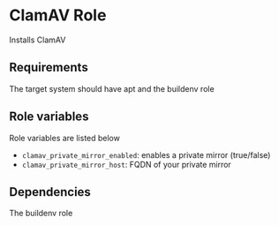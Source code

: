 # ClamAV Role

Installs ClamAV

## Requirements

The target system should have apt and the buildenv role

## Role variables

Role variables are listed below

- `clamav_private_mirror_enabled`: enables a private mirror (true/false)
- `clamav_private_mirror_host`: FQDN of your private mirror

## Dependencies

The buildenv role
